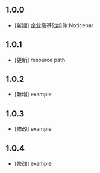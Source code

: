 <!--
 * @Author: lipeng 1162423147@qq.com
 * @Date: 2023-09-24 17:29:56
 * @LastEditors: lipeng 1162423147@qq.com
 * @LastEditTime: 2023-10-16 15:08:56
 * @FilePath: /phoenix_noticebar/CHANGELOG.md
 * @Description: 这是默认设置,请设置`customMade`, 打开koroFileHeader查看配置 进行设置: https://github.com/OBKoro1/koro1FileHeader/wiki/%E9%85%8D%E7%BD%AE
-->
## 1.0.0

* [新建] 企业级基础组件:Noticebar

## 1.0.1

* [更新] resource path

## 1.0.2

* [新增] example

## 1.0.3

* [修改] example

## 1.0.4

* [修改] example
